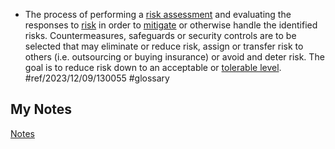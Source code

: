 - The process of performing a [risk assessment](risk-assessment.md) and evaluating the responses to [risk](risk.md) in order to [mitigate](risk-mitigation.md) or otherwise handle the identified risks. Countermeasures, safeguards or security controls are to be selected that may eliminate or reduce risk, assign or transfer risk to others (i.e. outsourcing or buying insurance) or avoid and deter risk. The goal is to reduce risk down to an acceptable or [tolerable level](risk-tolerance.md). #ref/2023/12/09/130055 #glossary
## My Notes
[Notes](mynotes/risk-management-notes.md)
